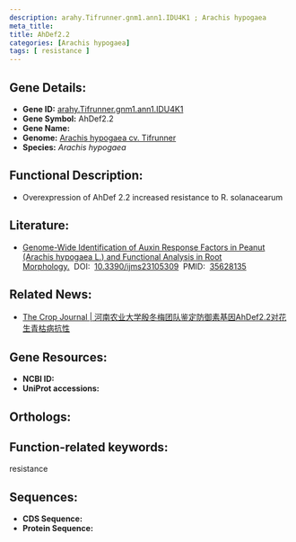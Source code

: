 ```yaml
---
description: arahy.Tifrunner.gnm1.ann1.IDU4K1 ; Arachis hypogaea
meta_title:
title: AhDef2.2
categories: [Arachis hypogaea]
tags: [ resistance ]
---
```


## Gene Details:
- **Gene ID:**	[arahy.Tifrunner.gnm1.ann1.IDU4K1]()
- **Gene Symbol:** AhDef2.2
- **Gene Name:** 
- **Genome:** [Arachis hypogaea cv. Tifrunner]()
- **Species:** *Arachis hypogaea*

## Functional Description:
   - Overexpression of AhDef 2.2 increased resistance to R. solanacearum

## Literature:
   - [Genome-Wide Identification of Auxin Response Factors in Peanut (Arachis hypogaea L.) and Functional Analysis in Root Morphology.]( https://www.sciencedirect.com/science/article/pii/S2214514121002129)&nbsp;&nbsp;DOI:&nbsp;&nbsp;[10.3390/ijms23105309](https://www.sciencedirect.com/science/article/pii/S2214514121002129)&nbsp;&nbsp;PMID:&nbsp;&nbsp;[35628135](https://pubmed.ncbi.nlm.nih.gov/35628135/)

## Related News:
   - [The Crop Journal | 河南农业大学殷冬梅团队鉴定防御素基因AhDef2.2对花生青枯病抗性](https://mp.weixin.qq.com/s?__biz=Mzg3MDEwNDEyMg==&mid=2247522422&idx=3&sn=894da48aeb23416141508b026d017f64&chksm=ce903523f9e7bc3596be342cae3e46da825213163f0c57e1068dcb707e5109f221a0a4f57b62&scene=27#wechat_redirect)

## Gene Resources:
- **NCBI ID:** [](https://www.ncbi.nlm.nih.gov/gene/?term=)
- **UniProt accessions:** [](https://www.uniprot.org/uniprotkb//entry)

## Orthologs:


## Function-related keywords:
resistance

## Sequences:
- **CDS Sequence:**
- **Protein Sequence:**
